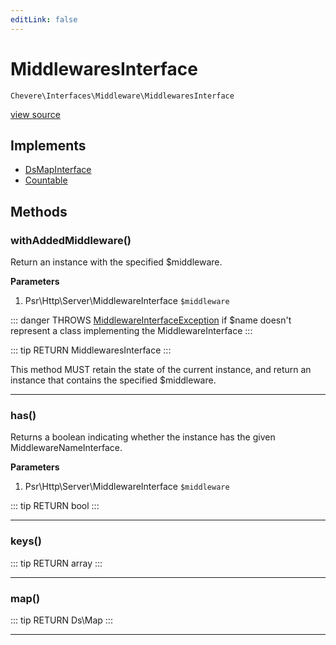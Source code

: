 ```yaml
---
editLink: false
---
```


# MiddlewaresInterface

`Chevere\Interfaces\Middleware\MiddlewaresInterface`

[view source](https://github.com/chevere/chevere/blob/master/interfaces/Middleware/MiddlewaresInterface.php)

## Implements

- [DsMapInterface](../DataStructures/DsMapInterface.md)
- [Countable](https://www.php.net/manual/class.countable)

## Methods

### withAddedMiddleware()

Return an instance with the specified $middleware.

**Parameters**

1. Psr\Http\Server\MiddlewareInterface `$middleware`

::: danger THROWS
[MiddlewareInterfaceException](./MiddlewareInterfaceException.md)
if $name doesn't represent a class implementing the MiddlewareInterface
:::

::: tip RETURN
MiddlewaresInterface
:::

This method MUST retain the state of the current instance, and return
an instance that contains the specified $middleware.

---

### has()

Returns a boolean indicating whether the instance has the given MiddlewareNameInterface.

**Parameters**

1. Psr\Http\Server\MiddlewareInterface `$middleware`

::: tip RETURN
bool
:::

---

### keys()

::: tip RETURN
array
:::

---

### map()

::: tip RETURN
Ds\Map
:::

---
